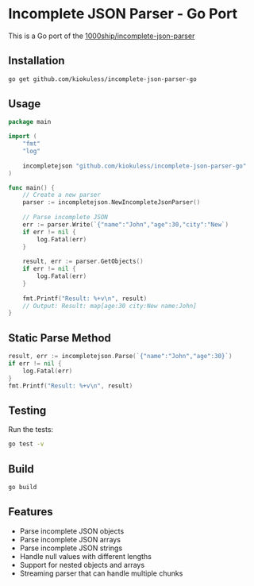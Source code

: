 # Incomplete JSON Parser - Go Port

This is a Go port of the [1000ship/incomplete-json-parser](https://github.com/1000ship/incomplete-json-parser)

## Installation

```bash
go get github.com/kiokuless/incomplete-json-parser-go
```

## Usage

```go
package main

import (
    "fmt"
    "log"
    
    incompletejson "github.com/kiokuless/incomplete-json-parser-go"
)

func main() {
    // Create a new parser
    parser := incompletejson.NewIncompleteJsonParser()
    
    // Parse incomplete JSON
    err := parser.Write(`{"name":"John","age":30,"city":"New`)
    if err != nil {
        log.Fatal(err)
    }
    
    result, err := parser.GetObjects()
    if err != nil {
        log.Fatal(err)
    }
    
    fmt.Printf("Result: %+v\n", result)
    // Output: Result: map[age:30 city:New name:John]
}
```

## Static Parse Method

```go
result, err := incompletejson.Parse(`{"name":"John","age":30}`)
if err != nil {
    log.Fatal(err)
}
fmt.Printf("Result: %+v\n", result)
```

## Testing

Run the tests:

```bash
go test -v
```

## Build

```bash
go build
```

## Features

- Parse incomplete JSON objects
- Parse incomplete JSON arrays  
- Parse incomplete JSON strings
- Handle null values with different lengths
- Support for nested objects and arrays
- Streaming parser that can handle multiple chunks
